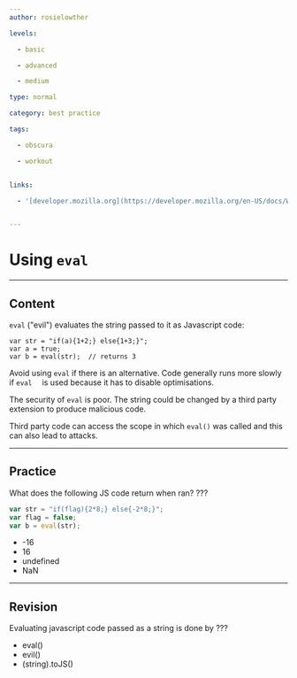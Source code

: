 ```yaml
---
author: rosielowther

levels:

  - basic

  - advanced

  - medium

type: normal

category: best practice

tags:

  - obscura

  - workout


links:

  - '[developer.mozilla.org](https://developer.mozilla.org/en-US/docs/Web/JavaScript/Reference/Global_Objects/eval){website}'


---
```


# Using `eval`

---
## Content

`eval` ("evil") evaluates the string passed to it as Javascript code:
```
var str = "if(a){1+2;} else{1+3;}";
var a = true;
var b = eval(str);  // returns 3
```
Avoid using `eval` if there is an alternative. Code generally runs more slowly if `eval  ` is used because it has to disable optimisations. 

The security of `eval` is poor. The string could be changed by a third party extension to produce malicious code.

Third party code can access the scope in which `eval()` was called and this can also lead to attacks.

---
## Practice

What does the following JS code return when ran? ???

```javascript
var str = "if(flag){2*8;} else{-2*8;}";
var flag = false;
var b = eval(str);
```


* -16
* 16
* undefined
* NaN

---
## Revision

Evaluating javascript code passed as a string is done by ???


* eval()
* evil()
* (string).toJS()

